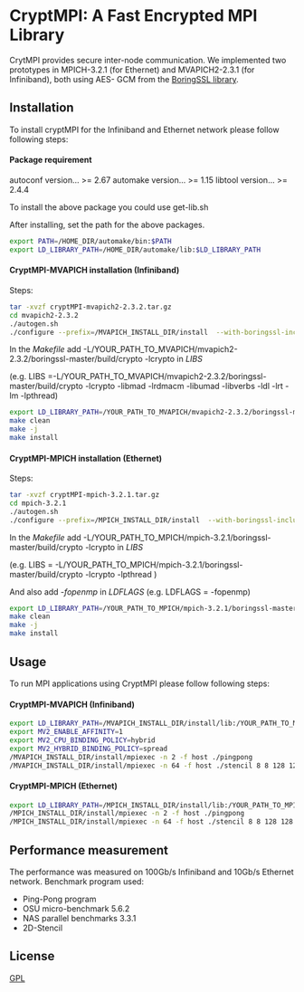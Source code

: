 # CryptMPI: A Fast Encrypted MPI Library
CrytMPI provides secure inter-node communication.
We implemented two prototypes in MPICH-3.2.1 (for Ethernet) and MVAPICH2-2.3.1 (for Infiniband), both using AES-
GCM from the [BoringSSL library](https://boringssl.googlesource.com/boringssl/).


## Installation
To install cryptMPI for the Infiniband and Ethernet network please follow following steps:
#### Package requirement
 autoconf version... >= 2.67
 automake version... >= 1.15
 libtool version... >= 2.4.4

To install the above package you could use get-lib.sh

After installing, set the path for the above packages.

```bash
export PATH=/HOME_DIR/automake/bin:$PATH
export LD_LIBRARY_PATH=/HOME_DIR/automake/lib:$LD_LIBRARY_PATH
```

#### CryptMPI-MVAPICH installation (Infiniband)
Steps:
```bash
tar -xvzf cryptMPI-mvapich2-2.3.2.tar.gz
cd mvapich2-2.3.2
./autogen.sh
./configure --prefix=/MVAPICH_INSTALL_DIR/install  --with-boringssl-include="/YOUR_PATH_TO_MVAPICH/mvapich2-2.3.2/boringssl-master/include/ -fopenmp"
```
In the *Makefile* add -L/YOUR_PATH_TO_MVAPICH/mvapich2-2.3.2/boringssl-master/build/crypto -lcrypto in *LIBS*

(e.g. LIBS =-L/YOUR_PATH_TO_MVAPICH/mvapich2-2.3.2/boringssl-master/build/crypto -lcrypto -libmad -lrdmacm -libumad -libverbs -ldl -lrt -lm -lpthread)

```bash
export LD_LIBRARY_PATH=/YOUR_PATH_TO_MVAPICH/mvapich2-2.3.2/boringssl-master/build/crypto
make clean
make -j
make install
```

#### CryptMPI-MPICH installation (Ethernet)
Steps: 
```bash
tar -xvzf cryptMPI-mpich-3.2.1.tar.gz
cd mpich-3.2.1
./autogen.sh
./configure --prefix=/MPICH_INSTALL_DIR/install  --with-boringssl-include="/YOUR_PATH_TO_MPICH/mpich-3.2.1/boringssl-master/include/ -fopenmp"
```
In the *Makefile* add -L/YOUR_PATH_TO_MPICH/mpich-3.2.1/boringssl-master/build/crypto -lcrypto in *LIBS*

(e.g. LIBS = -L/YOUR_PATH_TO_MPICH/mpich-3.2.1/boringssl-master/build/crypto -lcrypto -lpthread )

And also add *-fopenmp* in *LDFLAGS* (e.g. LDFLAGS = -fopenmp)
 
```bash
export LD_LIBRARY_PATH=/YOUR_PATH_TO_MPICH/mpich-3.2.1/boringssl-master/build/crypto
make clean
make -j
make install
```


## Usage
To run MPI applications using CryptMPI please follow following steps:
#### CryptMPI-MVAPICH (Infiniband)
```bash
export LD_LIBRARY_PATH=/MVAPICH_INSTALL_DIR/install/lib:/YOUR_PATH_TO_MVAPICH/mvapich2-2.3.2/boringssl-master/build/crypto
export MV2_ENABLE_AFFINITY=1
export MV2_CPU_BINDING_POLICY=hybrid
export MV2_HYBRID_BINDING_POLICY=spread 
/MVAPICH_INSTALL_DIR/install/mpiexec -n 2 -f host ./pingpong
/MVAPICH_INSTALL_DIR/install/mpiexec -n 64 -f host ./stencil 8 8 128 128 2 1000 0
```

#### CryptMPI-MPICH (Ethernet)
```bash
export LD_LIBRARY_PATH=/MPICH_INSTALL_DIR/install/lib:/YOUR_PATH_TO_MPICH/mpich-3.2.1/boringssl-master/build/crypto
/MPICH_INSTALL_DIR/install/mpiexec -n 2 -f host ./pingpong
/MPICH_INSTALL_DIR/install/mpiexec -n 64 -f host ./stencil 8 8 128 128 2 1000 0
```


## Performance measurement
The performance was measured on 100Gb/s Infiniband and 10Gb/s Ethernet network. Benchmark program used:
- Ping-Pong program
- OSU micro-benchmark 5.6.2
- NAS parallel benchmarks 3.3.1 
- 2D-Stencil


## License
[GPL](https://choosealicense.com/licenses/gpl-3.0/)




